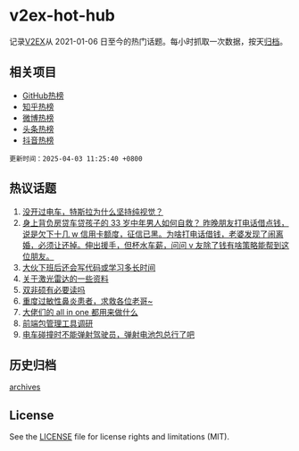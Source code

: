 # v2ex-hot-hub

 记录[V2EX](https://www.v2ex.com/)从 2021-01-06 日至今的热门话题。每小时抓取一次数据，按天[归档](archives)。
 
 ## 相关项目

- [GitHub热榜](https://github.com/snaildev/github-hot-hub)
- [知乎热榜](https://github.com/snaildev/zhihu-hot-hub)
- [微博热榜](https://github.com/snaildev/weibo-hot-hub)
- [头条热榜](https://github.com/snaildev/toutiao-hot-hub)
- [抖音热榜](https://github.com/snaildev/douyin-hot-hub)


 `更新时间：2025-04-03 11:25:40 +0800`

## 热议话题

1. [没开过电车，特斯拉为什么坚持纯视觉？](https://www.v2ex.com/t/1122798)
1. [身上背负房贷车贷孩子的 33 岁中年男人如何自救？
昨晚朋友打电话借点钱，说是欠下十几 w 信用卡额度，征信已黑。为啥打电话借钱，老婆发现了闹离婚，必须让还掉。伸出援手，但杯水车薪，问问 v 友除了钱有啥策略能帮到这位朋友。](https://www.v2ex.com/t/1123030)
1. [大伙下班后还会写代码或学习多长时间](https://www.v2ex.com/t/1123004)
1. [关于激光雷达的一些资料](https://www.v2ex.com/t/1123000)
1. [双非硕有必要读吗](https://www.v2ex.com/t/1122828)
1. [重度过敏性鼻炎患者，求救各位老哥~](https://www.v2ex.com/t/1122919)
1. [大佬们的 all in one 都用来做什么](https://www.v2ex.com/t/1122855)
1. [前端包管理工具调研](https://www.v2ex.com/t/1122911)
1. [电车碰撞时不能弹射驾驶员，弹射电池包总行了吧](https://www.v2ex.com/t/1122927)

## 历史归档

[archives](archives)

## License

See the [LICENSE](LICENSE) file for license rights and limitations (MIT).
